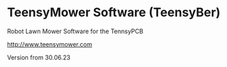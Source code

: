 # TeensyMower Software (TeensyBer)
 Robot Lawn Mower Software for the TennsyPCB
 
 http://www.teensymower.com
 
 Version from 30.06.23
